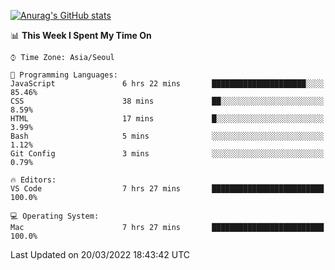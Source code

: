 
<!--
**BHyeonKim/BHyeonKim** is a ✨ _special_ ✨ repository because its `README.md` (this file) appears on your GitHub profile.

Here are some ideas to get you started:

- 🔭 I’m currently working on ...
- 🌱 I’m currently learning ...
- 👯 I’m looking to collaborate on ...
- 🤔 I’m looking for help with ...
- 💬 Ask me about ...
- 📫 How to reach me: ...
- 😄 Pronouns: ...
- ⚡ Fun fact: ...
-->
[![Anurag's GitHub stats](https://github-readme-stats.vercel.app/api?username=BHyeonKim&show_icons=true&theme=dark)
](https://github.com/anuraghazra/github-readme-stats)
<!--START_SECTION:waka-->
📊 **This Week I Spent My Time On** 

```text
⌚︎ Time Zone: Asia/Seoul

💬 Programming Languages: 
JavaScript               6 hrs 22 mins       █████████████████████░░░░   85.46% 
CSS                      38 mins             ██░░░░░░░░░░░░░░░░░░░░░░░   8.59% 
HTML                     17 mins             █░░░░░░░░░░░░░░░░░░░░░░░░   3.99% 
Bash                     5 mins              ░░░░░░░░░░░░░░░░░░░░░░░░░   1.12% 
Git Config               3 mins              ░░░░░░░░░░░░░░░░░░░░░░░░░   0.79%

🔥 Editors: 
VS Code                  7 hrs 27 mins       █████████████████████████   100.0%

💻 Operating System: 
Mac                      7 hrs 27 mins       █████████████████████████   100.0%

```


 Last Updated on 20/03/2022 18:43:42 UTC
<!--END_SECTION:waka-->

